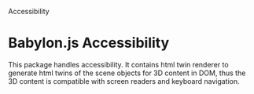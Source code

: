 Accessibility

# Babylon.js Accessibility

This package handles accessibility. It contains html twin renderer to generate html twins of the scene objects for 3D content in DOM, thus the 3D content is compatible with screen readers and keyboard navigation.